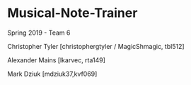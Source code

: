 # Musical-Note-Trainer
Spring 2019 - Team 6


Christopher Tyler [christophergtyler / MagicShmagic, tbl512]

Alexander Mains [lkarvec, rta149]

Mark Dziuk [mdziuk37,kvf069]
